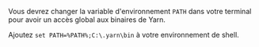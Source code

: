 Vous devrez changer la variable d'environnement `PATH` dans votre terminal pour avoir un accès global aux binaires de Yarn.

Ajoutez `set PATH=%PATH%;C:\.yarn\bin` à votre environnement de shell.